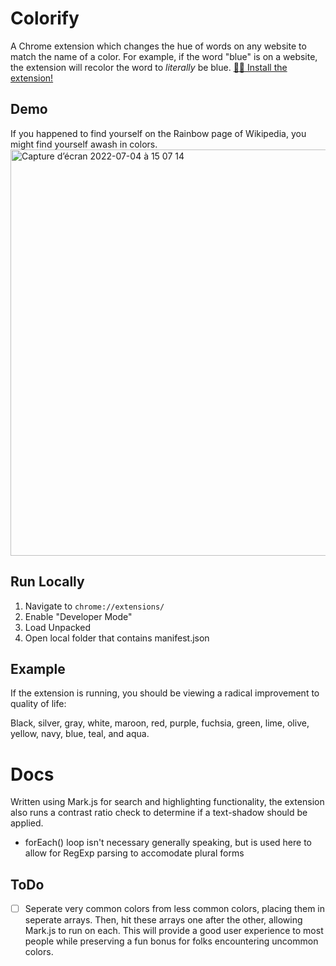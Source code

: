 # Colorify

A Chrome extension which changes the hue of words on any website to match the name of a color. For example, if the word "blue" is on a website, the extension will recolor the word to _literally_ be blue. [🧑‍🎨 Install the extension!](https://chrome.google.com/webstore/detail/colorify/gkfgdccfjiaokigodbfmgbdifbemopdb)

## Demo
If you happened to find yourself on the Rainbow page of Wikipedia, you might find yourself awash in colors.
<img width="650" alt="Capture d’écran 2022-07-04 à 15 07 14" src="https://user-images.githubusercontent.com/12516538/177161280-abcc4999-e9aa-4e73-8716-954e06952c3f.png">

## Run Locally
1. Navigate to `chrome://extensions/`
2. Enable "Developer Mode"
3. Load Unpacked
4. Open local folder that contains manifest.json

## Example

If the extension is running, you should be viewing a radical improvement to quality of life:

Black, silver, gray, white, maroon, red, purple, fuchsia, green, lime, olive, yellow, navy, blue, teal, and aqua.


# Docs

Written using Mark.js for search and highlighting functionality, the extension also runs a contrast ratio check to determine if a text-shadow should be applied.

- forEach() loop isn't necessary generally speaking, but is used here to allow for RegExp parsing to accomodate plural forms

## ToDo

- [ ] Seperate very common colors from less common colors, placing them in seperate arrays. Then, hit these arrays one after the other, allowing Mark.js to run on each. This will provide a good user experience to most people while preserving a fun bonus for folks encountering uncommon colors.


